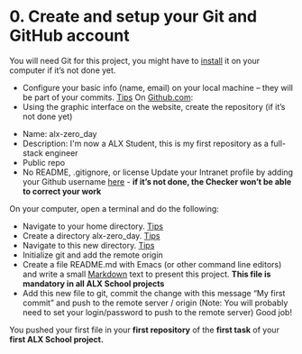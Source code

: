 # 0. Create and setup your Git and GitHub account

You will need Git for this project, you might have to [install](https://git-scm.com/book/en/v2/Getting-Started-Installing-Git "Title") it on your computer if it’s not done yet.

* Configure your basic info (name, email) on your local machine – they will be part of your commits.  [Tips](https://git-scm.com/book/en/v2/Getting-Started-First-Time-Git-Setup "Title") On [Github.com](https://github.com/ "Title"):
* Using the graphic interface on the website, create the repository (if it’s not done yet)
- Name: alx-zero_day
- Description: I'm now a ALX Student, this is my first repository as a full-stack engineer
- Public repo
- No README, .gitignore, or license
Update your Intranet profile by adding your Github username [here](https://alx-intranet.hbtn.io/users/my_profile "Title") - __if it’s not done, the Checker won’t be able to correct your work__

On your computer, open a terminal and do the following:

* Navigate to your home directory. [Tips](https://linuxconfig.org/single-linux-command-to-return-to-home-directory "Title")
* Create a directory alx-zero_day. [Tips](https://help.ubuntu.com/community/Beginners/BashScripting "Title")
* Navigate to this new directory. [Tips](https://askubuntu.com/questions/232442/how-do-i-navigate-between-directories-in-terminal "Title")
* Initialize git and add the remote origin
* Create a file README.md with Emacs (or other command line editors) and write a small [Markdown](https://wordpress.com/support/markdown-quick-reference/ "Title") text to present this project. __This file is mandatory in all ALX School projects__
* Add this new file to git, commit the change with this message “My first commit” and push to the remote server / origin (Note: You will probably need to set your login/password to push to the remote server)
Good job!

You pushed your first file in your __first repository__ of the __first task__ of your __first ALX School project.__
